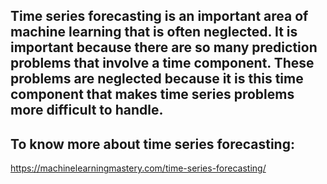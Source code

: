 ## Time series forecasting is an important area of machine learning that is often neglected. It is important because there are so many prediction problems that involve a time component. These problems are neglected because it is this time component that makes time series problems more difficult to handle.


## To know more about time series forecasting:
https://machinelearningmastery.com/time-series-forecasting/
